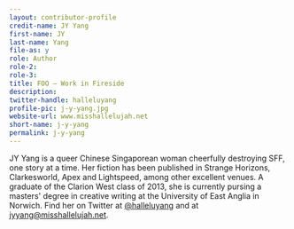 ```yaml
---
layout: contributor-profile
credit-name: JY Yang
first-name: JY
last-name: Yang
file-as: y
role: Author
role-2:
role-3:
title: FOO — Work in Fireside
description: 
twitter-handle: halleluyang
profile-pic: j-y-yang.jpg
website-url: www.misshallelujah.net
short-name: j-y-yang
permalink: j-y-yang
---
```

JY Yang is a queer Chinese Singaporean woman cheerfully destroying SFF, one story at a time. Her fiction has been published in Strange Horizons, Clarkesworld, Apex and Lightspeed, among other excellent venues. A graduate of the Clarion West class of 2013, she is currently pursing a masters' degree in creative writing at the University of East Anglia in Norwich. Find her on Twitter at [@halleluyang](https://twitter.com/halleluyang) and at [jyyang@misshallelujah.net](http://www.misshallelujah.net/).
